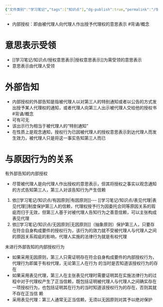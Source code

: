 ```yaml
---
{"文件类别":"学习笔记","tags":["知识点"],"dg-publish":true,"permalink":"/学习笔记/知识点/内部授权/","dgPassFrontmatter":true}
---
```


- 内部授权：即由被代理人向代理人作出授予代理权的意思表示 #背诵/概念 
# 意思表示受领
- [[学习笔记/知识点/授权意思表示\|授权意思表示]]为需受领的意思表示
- 意思表示由代理人受领

# 外部告知
- 内部授权的外部告知是指被代理人以对第三人的特别通知或者以公告的方式发出授予某人代理权的通知，或者代理人向第三人出示被代理人交给他的授权书 #背诵/概念 
- 可有可无
- 该出示行为相当于被代理人的“特别通知”
- 在性质上是观念通知，授权行为已因被代理人的授权意思表示到达代理人而发生效力，被代理人只是将这一事实告知第三人而已
# 与原因行为的关系
有外部告知的内部授权
- 尽管被代理人是向代理人作出授权的意思表示，但其将授权之事实以观念通知的方式告知第三人，第三人对该告知行为产生信赖
1. 依[[学习笔记/知识点/有因原则\|有因原则]]--- [[学习笔记/知识点/表见代理\|表见代理]]制度保护第三人的信赖，代理权授予行为因委托合同等原因关系的瑕疵而归于无效，但第三人基于对被代理人告知行为之善意信赖，可以主张构成表见代理
2. 依[[学习笔记/知识点/无因原则\|无因原则]]（抽象原则）保护第三人，只要存在符合自身构成要件的授权行为，该行为的效力就不受被代理人与代理人之间的原因关系瑕疵的影响，代理人实施的法律行为就是有权代理

未进行外部告知的内部授权行为
- 如果采用无因原则，第三人只需证明存在符合自身构成要件的内部授权行为，代理行为即属于有权代理，无论第三人在行为 的当时是否知道该授权行为的存在
- 如果采用表见代理，第三人在主张表见代理时需要证明其在实施法律行为的过程中对于代理权产生了正当信赖，既包括证明被代理人与代理人之间确实存在一项授权行为，也包括证明其在行为的当时知道该授权行为的存在，否则其就不存在正当信 赖
- 采用表见代理：第三人通常无正当信赖，无须以无因原则对其予以绝对保护